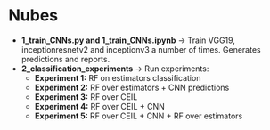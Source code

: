 # Nubes

- **1_train_CNNs.py and 1_train_CNNs.ipynb** -> Train VGG19, inceptionresnetv2 and inceptionv3 a number of times. Generates predictions and reports.
- **2_classification_experiments** -> Run experiments:
	-	**Experiment 1:** RF on estimators classification
	-	**Experiment 2:** RF over estimators + CNN predictions
	-	**Experiment 3:** RF over CEIL
	-	**Experiment 4:** RF over CEIL + CNN
	-	**Experiment 5:** RF over CEIL + CNN + RF over estimators